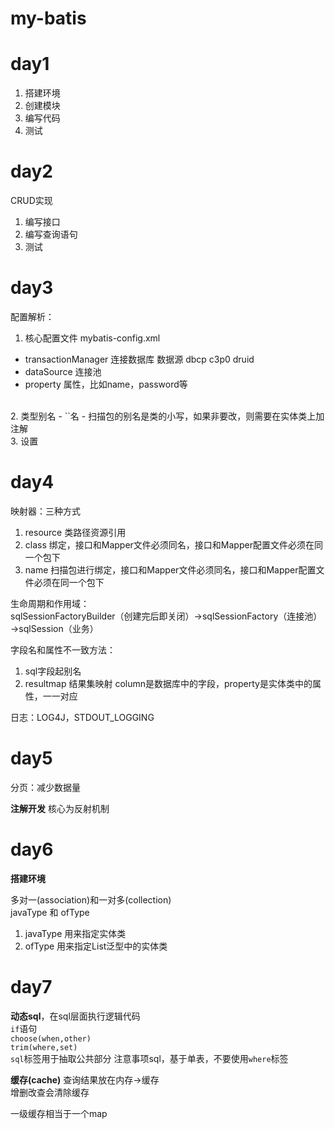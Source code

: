 # my-batis
# day1
1. 搭建环境
2. 创建模块
3. 编写代码
4. 测试


# day2 
CRUD实现
1. 编写接口
2. 编写查询语句
3. 测试

# day3
配置解析：
1. 核心配置文件 mybatis-config.xml 
- transactionManager 连接数据库 数据源 dbcp c3p0 druid
- dataSource 连接池
- property 属性，比如name，password等
<br>
2. 类型别名
- `<typeAliases>`名
- 扫描包的别名是类的小写，如果非要改，则需要在实体类上加注解
<br>
3. 设置

# day4
映射器：三种方式
1. resource 类路径资源引用
2. class 绑定，接口和Mapper文件必须同名，接口和Mapper配置文件必须在同一个包下
3. name 扫描包进行绑定，接口和Mapper文件必须同名，接口和Mapper配置文件必须在同一个包下

生命周期和作用域：  
sqlSessionFactoryBuilder（创建完后即关闭）→sqlSessionFactory（连接池）→sqlSession（业务）

字段名和属性不一致方法：
1. sql字段起别名
2. resultmap 结果集映射  column是数据库中的字段，property是实体类中的属性，一一对应

日志：LOG4J，STDOUT_LOGGING

# day5
分页：减少数据量

**注解开发**
核心为反射机制

# day6
**搭建环境**

多对一(association)和一对多(collection)  
javaType 和 ofType  
1. javaType 用来指定实体类
2. ofType 用来指定List泛型中的实体类



# day7
**动态sql**，在sql层面执行逻辑代码  
`if`语句  
`choose(when,other)`  
`trim(where,set)`  
`sql`标签用于抽取公共部分 注意事项sql，基于单表，不要使用`where`标签

**缓存(cache)**
查询结果放在内存→缓存  
增删改查会清除缓存  

一级缓存相当于一个map

